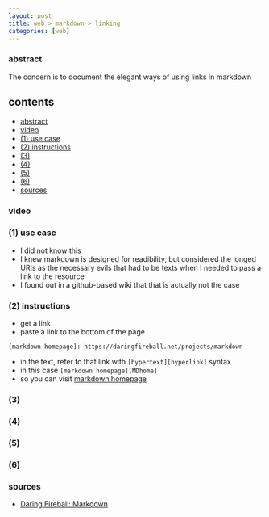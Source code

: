 ```yaml
---
layout: post
title: web > markdown > linking
categories: [web]
---
```

### abstract
The concern is to document the elegant ways of using links in markdown

## contents
<!-- TOC -->

- [abstract](#abstract)
- [video](#video)
- [(1) use case](#1-use-case)
- [(2) instructions](#2-instructions)
- [(3)](#3)
- [(4)](#4)
- [(5)](#5)
- [(6)](#6)
- [sources](#sources)

<!-- /TOC -->

### video
### (1) use case
* I did not know this
* I knew markdown is designed for readibility, but considered the longed URIs as the necessary evils that had to be texts when I needed to pass a link to the resource
* I found out in a github-based wiki that that is actually not the case 

### (2) instructions
* get a link 
* paste a link to the bottom of the page

```
[markdown homepage]: https://daringfireball.net/projects/markdown
```

* in the text, refer to that link with `[hypertext][hyperlink]` syntax
* in this case `[markdown homepage][MDhome]`
* so you can visit [markdown homepage][MDhome]

### (3)
### (4)
### (5)
### (6)
### sources
* [Daring Fireball: Markdown](https://daringfireball.net/projects/markdown/)

[MDhome]: https://daringfireball.net/projects/markdown